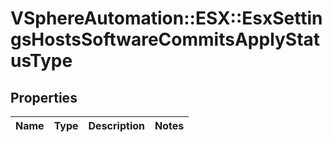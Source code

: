 # VSphereAutomation::ESX::EsxSettingsHostsSoftwareCommitsApplyStatusType

## Properties
Name | Type | Description | Notes
------------ | ------------- | ------------- | -------------


